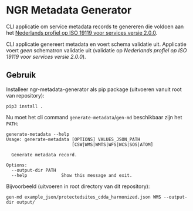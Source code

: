 # NGR Metadata Generator

CLI applicatie om service metadata records te genereren die voldoen aan het [Nederlands profiel op ISO 19119 voor services versie 2.0.0](https://docs.geostandaarden.nl/md/mdprofiel-iso19119/).

CLI applicatie genereert metadata en voert schema validatie uit. Applicatie voert *geen* schematron validatie uit (validatie op *Nederlands profiel op ISO 19119 voor services versie 2.0.0*). 

## Gebruik

Installeer ngr-metadata-generator als pip package (uitvoeren vanuit root van repository):

```
pip3 install .
```

Nu moet het cli command `generate-metadata`/`gen-md` beschikbaar zijn het `PATH`:

```
generate-metadata --help
Usage: generate-metadata [OPTIONS] VALUES_JSON_PATH
                         [CSW|WMS|WMTS|WFS|WCS|SOS|ATOM]

  Generate metadata record.

Options:
  --output-dir PATH
  --help             Show this message and exit.
```

Bijvoorbeeld (uitvoeren in root directory van dit repository):

```
gen-md example_json/protectedsites_cdda_harmonized.json WMS --output-dir output/
```
